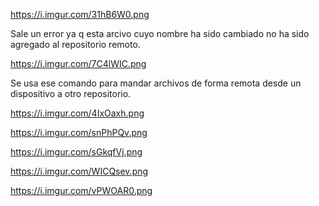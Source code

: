 https://i.imgur.com/31hB6W0.png

Sale un error ya q esta arcivo cuyo nombre ha sido cambiado no ha sido agregado al repositorio remoto.

https://i.imgur.com/7C4lWIC.png

Se usa ese comando para mandar archivos de forma remota desde un dispositivo a otro repositorio.

https://i.imgur.com/4IxOaxh.png


https://i.imgur.com/snPhPQv.png


https://i.imgur.com/sGkqfVj.png

https://i.imgur.com/WICQsev.png


https://i.imgur.com/vPWOAR0.png

